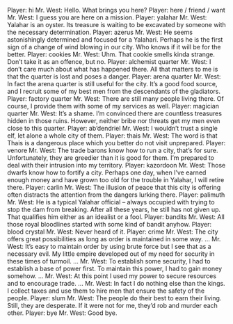 Player: hi
Mr. West: Hello. What brings you here?
Player: here / friend / want
Mr. West: I guess you are here on a mission.
Player: yalahar
Mr. West: Yalahar is an oyster. Its treasure is waiting to be excavated by someone with the necessary determination.
Player: azerus
Mr. West: He seems astonishingly determined and focused for a Yalahari. Perhaps he is the first sign of a change of wind blowing in our city. Who knows if it will be for the better.
Player: cookies
Mr. West: Uhm. That cookie smells kinda strange. Don’t take it as an offence, but no.
Player: alchemist quarter
Mr. West: I don’t care much about what has happened there. All that matters to me is that the quarter is lost and poses a danger.
Player: arena quarter
Mr. West: In fact the arena quarter is still useful for the city. It’s a good food source, and I recruit some of my best men from the descendants of the gladiators.
Player: factory quarter
Mr. West: There are still many people living there. Of course, I provide them with some of my services as well.
Player: magician quarter
Mr. West: It’s a shame. I’m convinced there are countless treasures hidden in those ruins. However, neither bribe nor threats get my men even close to this quarter.
Player: ab’dendriel
Mr. West: I wouldn’t trust a single elf, let alone a whole city of them.
Player: thais
Mr. West: The word is that Thais is a dangerous place which you better do not visit unprepared.
Player: venore
Mr. West: The trade barons know how to run a city, that’s for sure. Unfortunately, they are greedier than it is good for them. I’m prepared to deal with their intrusion into my territory.
Player: kazordoon
Mr. West: Those dwarfs know how to fortify a city. Perhaps one day, when I’ve earned enough money and have grown too old for the trouble in Yalahar, I will retire there.
Player: carlin
Mr. West: The illusion of peace that this city is offering often distracts the attention from the dangers lurking there.
Player: palimuth
Mr. West: He is a typical Yalahar official – always occupied with trying to stop the dam from breaking. After all these years, he still has not given up. That qualifies him either as an idealist or a fool.
Player: bandits
Mr. West: All those royal bloodlines started with some kind of bandit anyhow.
Player: blood crystal
Mr. West: Never heard of it.
Player: crime
Mr. West: The city offers great possibilities as long as order is maintained in some way. …
Mr. West: It’s easy to maintain order by using brute force but I see that as a necessary evil. My little empire developed out of my need for security in these times of turmoil. …
Mr. West: To establish some security, I had to establish a base of power first. To maintain this power, I had to gain money somehow. …
Mr. West: At this point I used my power to secure resources and to encourage trade. …
Mr. West: In fact I do nothing else than the kings. I collect taxes and use them to hire men that ensure the safety of the people.
Player: slum
Mr. West: The people do their best to earn their living. Still, they are desperate. If it were not for me, they’d rob and murder each other.
Player: bye
Mr. West: Good bye.

